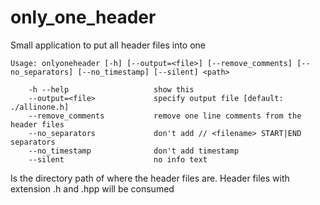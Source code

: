 # only_one_header
Small application to put all header files into one

```
Usage: onlyoneheader [-h] [--output=<file>] [--remove_comments] [--no_separators] [--no_timestamp] [--silent] <path>

    -h --help                   show this
    --output=<file>             specify output file [default: ./allinone.h]
    --remove_comments           remove one line comments from the header files
    --no_separators             don't add // <filename> START|END separators
    --no_timestamp              don't add timestamp
    --silent                    no info text
```

<path> Is the directory path of where the header files are. Header files with extension .h and .hpp will be consumed